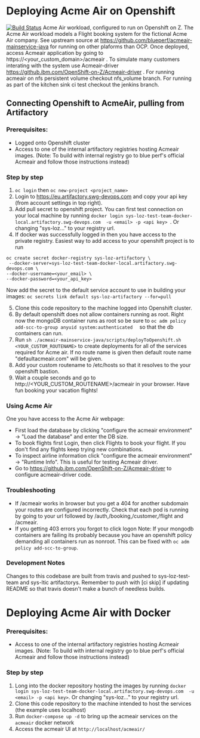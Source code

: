 # Deploying Acme Air on Openshift
[![Build Status](https://travis.ibm.com/OpenShift-on-Z/acmeair.svg?token=2Z9aPReyBZBqsWpf55FC&branch=master)](https://travis.ibm.com/OpenShift-on-Z/acmeair)
Acme Air workload, configured to run on Openshift on Z. The Acme Air workload models a Flight booking system for the fictional Acme Air company. See upstream source at https://github.com/blueperf/acmeair-mainservice-java for running on other plaforms than OCP. Once deployed, access Acmeair application by going to https://<your_custom_domain>/acmeair . To simulate many customers interating with the system use Acmeair-driver https://github.ibm.com/OpenShift-on-Z/Acmeair-driver . For running acmeair on nfs persistent volume checkout nfs_volume branch. For running as part of the kitchen sink ci test checkout the jenkins branch.

## Connecting Openshift to AcmeAir, pulling from Artifactory 

### Prerequisites:
 - Logged onto Openshift cluster
 - Access to one of the internal artifactory registries hosting Acmeair images. 
 (Note: To build with internal registry go to blue perf's official Acmeair and follow those instructions instead)
 
### Step by step
1. `oc login` then `oc new-project <project_name>`
2. Login to https://eu.artifactory.swg-devops.com and copy your api key (from account settings in top right).
3. Add pull secret to openshift project. You can first test connection on your local machine by running `docker login sys-loz-test-team-docker-local.artifactory.swg-devops.com  -u <email> -p <api key> `. Or changing "sys-loz..." to your registry url.
4. If docker was successfully logged in then you have access to the private registry. Easiest way to add access to your openshift project is to run
```
oc create secret docker-registry sys-loz-artifactory \
 --docker-server=sys-loz-test-team-docker-local.artifactory.swg-devops.com \
--docker-username=<your_email> \
--docker-password=<your_api_key> 
```
Now add the secret to the default service account to use in building your images: `oc secrets link default sys-loz-artifactory --for=pull `

5. Clone this code repository to the machine logged into Openshift cluster.
6. By default openshift does not allow containers running as root. Right now the mongoDB container runs as root so be sure to `oc adm policy add-scc-to-group anyuid system:authenticated  ` so that the db containers can run.
7. Run `sh ./acmeair-mainservice-java/scripts/deployToOpenshift.sh <YOUR_CUSTOM_ROUTENAME>` to create deployments for all of the services required for Acme air. If no route name is given then default route name "defaultacmeair.com" will be given.
8. Add your custom routename to /etc/hosts so that it resolves to the your openshift bastion.
9. Wait a couple seconds and go to http://<YOUR_CUSTOM_ROUTENAME>/acmeair in your browser.
Have fun booking your vacation flights!

### Using Acme Air
One you have access to the Acme Air webpage:
- First load the database by clicking "configure the acmeair environment" -> "Load the database" and enter the DB size.
- To book flights first Login, then click Flights to book your flight. If you don't find any flights keep trying new combinations.
- To inspect airline information click "configure the acmeair environment" -> "Runtime Info". This is useful for testing Acmeair driver.
- Go to https://github.ibm.com/OpenShift-on-Z/Acmeair-driver to configure acmeair-driver code.

### Troubleshooting
- If /acmeair works in browser but you get a 404 for another subdomain your routes are configured incorrectly. Check that each pod is running by going to your url followed by /auth,/booking,/customer,/flight and /acmeair.
- If you getting 403 errors you forgot to click logon
Note: If your mongodb containers are failing its probably because you have an openshift policy demanding all containers run as nonroot. This can be fixed with `oc adm policy add-scc-to-group`.

### Development Notes
Changes to this codebase are built from travis and pushed to sys-loz-test-team and sys-ltic artifactorys.
Remember to push with [ci skip] if updating README so that travis doesn't make a bunch of needless builds.

# Deploying Acme Air with Docker

### Prerequisites:
 - Access to one of the internal artifactory registries hosting Acmeair images. 
 (Note: To build with internal registry go to blue perf's official Acmeair and follow those instructions instead)
 
### Step by step
1. Long into the docker repository hosting the images by running `docker login sys-loz-test-team-docker-local.artifactory.swg-devops.com  -u <email> -p <api key>`. Or changing "sys-loz..." to your registry url.
2. Clone this code repository to the machine intended to host the services (the example uses localhost)
3. Run `docker-compose up -d` to bring up the acmeair services on the `acmeair` docker network
4. Access the acmeair UI at `http://localhost/acmeair/`

